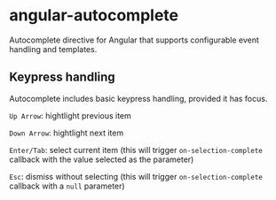 # angular-autocomplete
Autocomplete directive for Angular that supports configurable event handling and templates.

## Keypress handling
Autocomplete includes basic keypress handling, provided it has focus.

`Up Arrow`: hightlight previous item

`Down Arrow`: hightlight next item

`Enter/Tab`: select current item (this will trigger `on-selection-complete` callback with the value selected as the parameter)

`Esc`: dismiss without selecting (this will trigger `on-selection-complete` callback with a `null` parameter)
